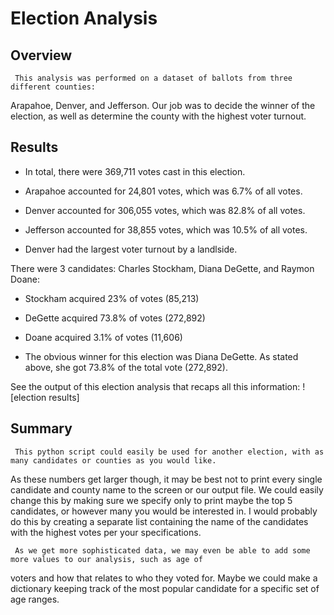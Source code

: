 # Election Analysis

## Overview
     This analysis was performed on a dataset of ballots from three different counties:
Arapahoe, Denver, and Jefferson. 
Our job was to decide the winner of the election, as well as determine the county
with the highest voter turnout.

## Results

* In total, there were 369,711 votes cast in this election. 

* Arapahoe accounted for 24,801 votes, which was 6.7% of all votes.
* Denver accounted for 306,055 votes, which was 82.8% of all votes.
* Jefferson accounted for 38,855 votes, which was 10.5% of all votes.

* Denver had the largest voter turnout by a landlside. 

There were 3 candidates: Charles Stockham, Diana DeGette, and Raymon Doane:
* Stockham acquired 23% of votes (85,213)
* DeGette acquired 73.8% of votes (272,892)
* Doane acquired 3.1% of votes (11,606)

* The obvious winner for this election was Diana DeGette. As stated above, she got
73.8% of the total vote (272,892).

See the output of this election analysis that recaps all this information:
![election results]

## Summary
     This python script could easily be used for another election, with as many candidates or counties as you would like. 
As these numbers get larger though, it may be best not to print every single candidate and county name to 
the screen or our output file. We could easily change this by making sure we specify only to print maybe
the top 5 candidates, or however many you would be interested in. I would probably do this by creating a separate
list containing the name of the candidates with the highest votes per your specifications. 

     As we get more sophisticated data, we may even be able to add some more values to our analysis, such as age of
voters and how that relates to who they voted for. Maybe we could make a dictionary keeping track of the most popular
candidate for a specific set of age ranges. 
